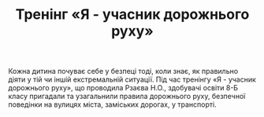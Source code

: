 ﻿---
title: Тренінг «Я - учасник дорожнього руху»
---

Кожна дитина почуває себе у безпеці тоді, коли знає, як правильно діяти у тій чи іншій екстремальній ситуації. Під час тренінгу «Я - учасник дорожнього руху», що проводила Рзаєва Н.О., здобувачі освіти 8-Б класу пригадали та узагальнили правила дорожнього руху, безпечної поведінки на вулицях міста, заміських дорогах, у транспорті.

<slideshow />
